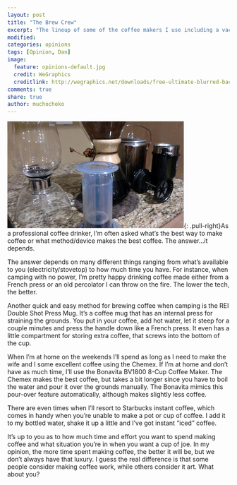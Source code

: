 ```yaml
---
layout: post
title: "The Brew Crew"
excerpt: "The lineup of some of the coffee makers I use including a vacuum coffee maker, Aerobie press, the Chemex, a perculator, and REI Double Shot Press mug."
modified: 
categories: opinions
tags: [Opinion, Dan]
image:
  feature: opinions-default.jpg
  credit: WeGraphics
  creditlink: http://wegraphics.net/downloads/free-ultimate-blurred-background-pack/
comments: true
share: true
author: muchocheko
---
```

![Brew Stuff](/images/brew-dan.jpg){: .pull-right}As a professional coffee drinker, I’m often asked what’s the best way to make coffee or what method/device makes the best  coffee.   The answer…it depends.

The answer depends on many different things ranging from what’s available to you (electricity/stovetop) to how much time you have.  For instance, when camping with no power, I’m pretty happy drinking coffee made either from a French press or an old percolator I can throw on the fire.  The lower the tech, the better.

Another quick and easy method for brewing coffee when camping is the REI Double Shot Press Mug.  It’s a coffee mug that has an internal press for straining the grounds.  You put in your coffee, add hot water, let it steep for a couple minutes and press the handle down like a French press.  It even has a little compartment for storing extra coffee, that screws into the bottom of the cup.

When I’m at home on the weekends I’ll spend as long as I need to make the wife and I some excellent coffee using the Chemex.  If I’m at home and don’t have as much time, I’ll use the Bonavita BV1800 8-Cup Coffee Maker.  The Chemex makes the best coffee, but takes a bit longer since you have to boil the water and pour it over the grounds manually.  The Bonavita mimics this pour-over feature automatically, although makes slightly less coffee.

There are even times when I’ll resort to Starbucks instant coffee, which comes in handy when you’re unable to make a pot or cup of coffee.  I add it to my bottled water, shake it up a little and I’ve got instant “iced” coffee.

It’s up to you as to how much time and effort you want to spend making coffee and what situation you’re in when you want a cup of joe.  In my opinion, the more time spent making coffee, the better it will be, but we don’t always have that luxury.  I guess the real difference is that some people consider making coffee work, while others consider it art.  What about you?
